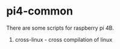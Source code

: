 # pi4-common


There are some scripts for raspberry pi 4B.

1. cross-linux  - cross compilation of linux

